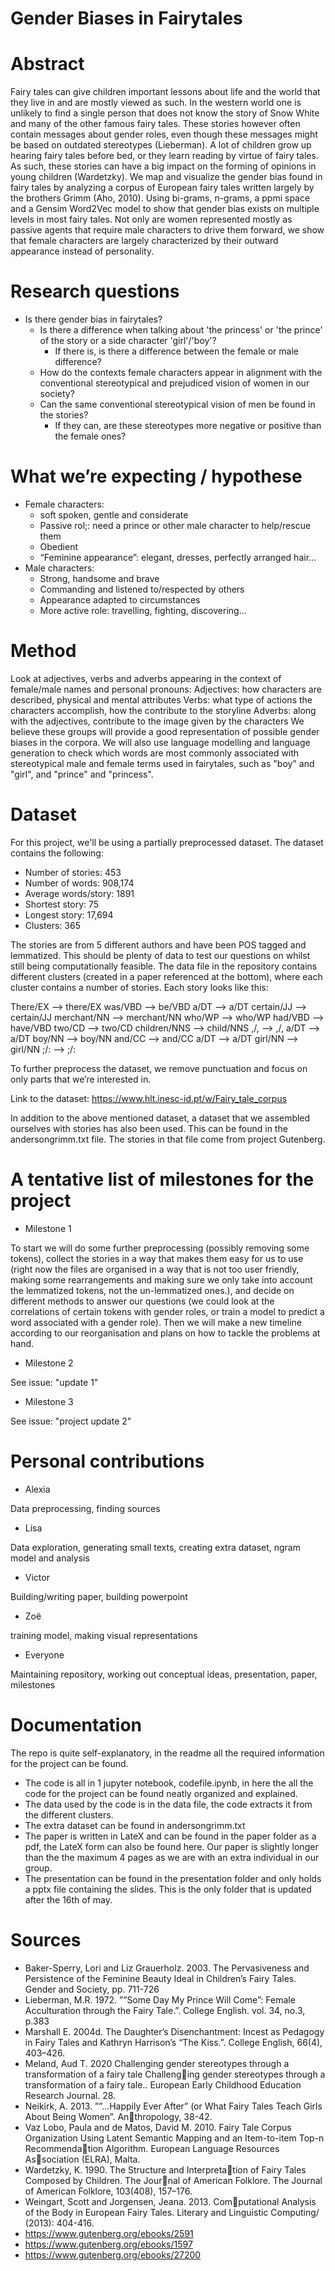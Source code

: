 # Gender Biases in Fairytales 

# Abstract

Fairy tales can give children important lessons about life and the world that they live in and are mostly viewed as such. In the western world one is unlikely to find a single person that does not know the story of Snow White and many of the other famous fairy tales. These stories however often contain messages about gender roles, even though these messages might be based on outdated stereotypes (Lieberman). A lot of children grow up hearing fairy tales before bed, or they learn reading by virtue of fairy tales. As such, these stories can have a big impact on the forming of opinions in young children (Wardetzky). We map and visualize the gender bias found in fairy tales by analyzing a corpus of European fairy tales written largely by the brothers Grimm (Aho, 2010). Using bi-grams, n-grams, a ppmi space and a Gensim Word2Vec model to show that gender bias exists on multiple levels in most fairy tales. Not only are women represented mostly as passive agents that require male characters to drive them forward, we show that female characters are largely characterized by their outward appearance instead of personality.


# Research questions

* Is there gender bias in fairytales?  
	* Is there a difference when talking about 'the princess' or 'the prince' of the story or a side character 'girl'/'boy'?
		* If there is, is there a difference between the female or male difference?
	* How do the contexts female characters appear in alignment with the conventional stereotypical and prejudiced vision of women in our society?
	* Can the same conventional stereotypical vision of men be found in the stories?
		* If they can, are these stereotypes more negative or positive than the female ones? 

# What we’re expecting / hypothese 
* Female characters: 
	* soft spoken, gentle and considerate
	* Passive rol;: need a prince or other male character to help/rescue them
	* Obedient 
	* “Feminine appearance”: elegant, dresses, perfectly arranged hair…
* Male characters: 
	* Strong, handsome and brave
	* Commanding and listened to/respected by others
	* Appearance adapted to circumstances
	* More active role: travelling, fighting, discovering...

# Method
Look at adjectives, verbs and adverbs appearing in the context of female/male names and personal pronouns:
Adjectives: how characters are described, physical and mental attributes
Verbs: what type of actions the characters accomplish, how the contribute to the storyline
Adverbs: along with the adjectives, contribute to the image given by the characters 
We believe these groups will provide a good representation of possible gender biases in the corpora.
We will also use language modelling and language generation to check which words are most commonly associated with stereotypical male and female terms used in fairytales, such as "boy" and "girl", and "prince" and "princess".

# Dataset
For this project, we'll be using a partially preprocessed dataset. The dataset contains the following: 

* Number of stories: 453
* Number of words: 908,174
* Average words/story: 1891
* Shortest story: 75
* Longest story: 17,694
* Clusters: 365

The stories are from 5 different authors and have been POS tagged and lemmatized. This should be plenty of data to test our questions on whilst still being computationally feasible. The data file in the repository contains different clusters (created in a paper referenced at the bottom), where each cluster contains a number of stories. Each story looks like this:

There/EX --> there/EX
was/VBD --> be/VBD
a/DT --> a/DT
certain/JJ --> certain/JJ
merchant/NN --> merchant/NN
who/WP --> who/WP
had/VBD --> have/VBD
two/CD --> two/CD
children/NNS --> child/NNS
,/, --> ,/,
a/DT --> a/DT
boy/NN --> boy/NN
and/CC --> and/CC
a/DT --> a/DT
girl/NN --> girl/NN
;/: --> ;/:

To further preprocess the dataset, we remove punctuation and focus on only parts that we’re interested in. 

Link to the dataset: https://www.hlt.inesc-id.pt/w/Fairy_tale_corpus

In addition to the above mentioned dataset, a dataset that we assembled ourselves with stories has also been used. This can be found in the andersongrimm.txt file. The stories in that file come from project Gutenberg. 

# A tentative list of milestones for the project

* Milestone 1

To start we will do some further preprocessing (possibly removing some tokens), collect the stories in a way that makes them easy for us to use (right now the files are organised in a way that is not too user friendly, making some rearrangements and making sure we only take into account the lemmatized tokens, not the un-lemmatized ones.), and decide on different methods to answer our questions (we could look at the correlations of certain tokens with gender roles, or train a model to predict a word associated with a gender role).
Then we will make a new timeline according to our reorganisation and plans on how to tackle the problems at hand.

* Milestone 2

See issue: "update 1" 

* Milestone 3

See issue: "project update 2" 


# Personal contributions

* Alexia

Data preprocessing, finding sources

* Lisa 

Data exploration, generating small texts, creating extra dataset, ngram model and analysis

* Victor 

Building/writing paper, building powerpoint

* Zoë

training model, making visual representations

* Everyone

Maintaining repository, working out conceptual ideas, presentation, paper, milestones



# Documentation

The repo is quite self-explanatory, in the readme all the required information for the project can be found. 
* The code is all in 1 jupyter notebook, codefile.ipynb, in here the all the code for the project can be found neatly organized and explained.
* The data used by the code is in the data file, the code extracts it from the different clusters.
* The extra dataset can be found in andersongrimm.txt
* The paper is written in LateX and can be found in the paper folder as a pdf, the LateX form can also be found here. Our paper is slightly longer than the the maximum 4 pages as we are with an extra individual in our group. 
* The presentation can be found in the presentation folder and only holds a pptx file containing the slides. This is the only folder that is updated after the 16th of may.

# Sources

* Baker-Sperry, Lori and Liz Grauerholz. 2003. The Pervasiveness and Persistence of the Feminine Beauty Ideal in Children’s Fairy Tales. Gender and Society, pp. 711-726
* Lieberman, M.R. 1972. ””Some Day My Prince Will Come”: Female Acculturation through the Fairy Tale.”. College English. vol. 34, no.3, p.383 
* Marshall E. 2004d. The Daughter’s Disenchantment: Incest as Pedagogy in Fairy Tales and Kathryn Harrison’s “The Kiss.”. College English, 66(4), 403–426.
* Meland, Aud T. 2020 Challenging gender stereotypes through a transformation of a fairy tale Challenging gender stereotypes through a transformation of a fairy tale.. European Early Childhood Education Research Journal. 28. 
* Neikirk, A. 2013. ””...Happily Ever After” (or What Fairy Tales Teach Girls About Being Women”. Anthropology, 38-42. 
* Vaz Lobo, Paula and de Matos, David M. 2010. Fairy Tale Corpus Organization Using Latent Semantic Mapping and an Item-to-item Top-n Recommendation Algorithm. European Language Resources Association (ELRA), Malta. 
* Wardetzky, K. 1990. The Structure and Interpretation of Fairy Tales Composed by Children. The Journal of American Folklore. The Journal of American Folklore, 103(408), 157–176. 
* Weingart, Scott and Jorgensen, Jeana. 2013. Computational Analysis of the Body in European Fairy Tales. Literary and Linguistic Computing/ (2013): 404-416. 
* https://www.gutenberg.org/ebooks/2591
* https://www.gutenberg.org/ebooks/1597
* https://www.gutenberg.org/ebooks/27200
 
